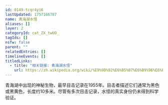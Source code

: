 ```yaml
---
id: 0149-tcqr4yi6
lastUpdated: 1757166787
name: 青海湖水怪
aliases: []
layer: 2
categoryId: cat_ZX_twUO_
tagIds: []
nsfw: false
parent: ""
relatedEntries: []
timelineEvents: []
titledLinks:
  - title: "相关链接: 青海湖水怪"
    url: https://zh.wikipedia.org/wiki/%E9%9D%92%E6%B5%B7%E6%B9%96%E6%B0%B4%E6%80%AA
---
```


青海湖中出现的神秘生物，最早目击记录在1955年。目击者描述它们通常为黑色或黑黄色，长度约10多米。尽管有多次目击记录，水怪的真实身份仍未得到科学验证。